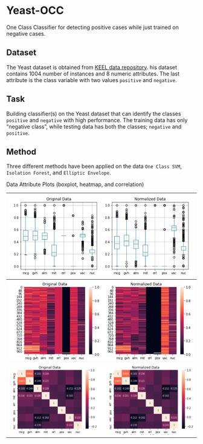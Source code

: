 # Yeast-OCC
One Class Classifier for detecting positive cases while just trained on negative cases.

## Dataset

The Yeast dataset is obtained from [KEEL data repository](https://sci2s.ugr.es/keel/datasets.php). his dataset contains 1004 number of instances and 8 numeric attributes. The last attribute is the class variable with two values `positive` and `negative`.

## Task 

Building classifier(s) on the Yeast dataset that can identify the classes `positive` and `negative` with high performance. The training data has only “negative class”, while testing data has both the classes; `negative` and `positive`.

## Method

Three different methods have been applied on the data `One Class SVM`, `Isolation Forest`, and `Elliptic Envelope`.

Data Attribute Plots (boxplot, heatmap, and correlation)

| ![BoxPlot](images/boxplot.png)         |
| -------------------------------------- |
| ![Heatmap](images/heatmap.png)         |
| ![Correlation](images/correlation.png) |

